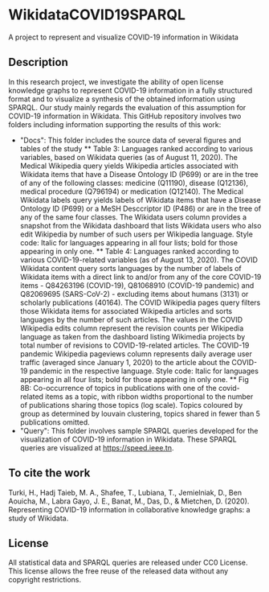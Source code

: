 # WikidataCOVID19SPARQL
A project to represent and visualize COVID-19 information in Wikidata

## Description
In this research project, we investigate the ability of open license knowledge graphs to represent COVID-19 information in a fully structured format and to visualize a synthesis of the obtained information using SPARQL. Our study mainly regards the evaluation of this assumption for COVID-19 information in Wikidata. This GitHub repository involves two folders including information supporting the results of this work:
* "Docs": This folder includes the source data of several figures and tables of the study
** Table 3: Languages ranked according to various variables, based on Wikidata queries (as of August 11, 2020). The Medical Wikipedia query yields Wikipedia articles associated with Wikidata items that have a Disease Ontology ID (P699) or are in the tree of any of the following classes: medicine (Q11190), disease (Q12136), medical procedure (Q796194) or medication (Q12140). The Medical Wikidata labels query yields labels of Wikidata items that have a Disease Ontology ID (P699) or a MeSH Desccriptor ID (P486) or are in the tree of any of the same four classes. The Wikidata users column provides a snapshot from the Wikidata dashboard that lists Wikidata users who also edit Wikipedia by number of such users per Wikipedia language. Style code: Italic for languages appearing in all four lists; bold for those appearing in only one.
** Table 4: Languages ranked according to various COVID-19-related variables (as of August 13, 2020). The COVID Wikidata content query sorts languages by the number of labels of Wikidata items with a direct link to and/or from any of the core COVID-19 items - Q84263196 (COVID-19), Q81068910 (COVID-19 pandemic) and Q82069695 (SARS-CoV-2) - excluding items about humans (3131) or scholarly publications (40164). The COVID Wikipedia pages query filters those Wikidata items for associated Wikipedia articles and sorts languages by the number of such articles. The values in the COVID Wikipedia edits column represent the revision counts per Wikipedia language as taken from the dashboard listing Wikimedia projects by total number of revisions to COVID-19-related articles. The COVID-19 pandemic Wikipedia pageviews column represents daily average user traffic (averaged since January 1, 2020) to the article about the COVID-19 pandemic in the respective language. Style code: Italic for languages appearing in all four lists; bold for those appearing in only one.
** Fig 8B: Co-occurrence of topics in publications with one of the covid-related items as a topic, with ribbon widths proportional to the number of publications sharing those topics (log scale). Topics coloured by group as determined by louvain clustering, topics shared in fewer than 5 publications omitted.
* "Query": This folder involves sample SPARQL queries developed for the visualization of COVID-19 information in Wikidata. These SPARQL queries are visualized at https://speed.ieee.tn.

## To cite the work
Turki, H., Hadj Taieb, M. A., Shafee, T., Lubiana, T., Jemielniak, D., Ben Aouicha, M., Labra Gayo, J. E., Banat, M., Das, D., & Mietchen, D. (2020). Representing COVID-19 information in collaborative knowledge graphs: a study of Wikidata.

## License
All statistical data and SPARQL queries are released under CC0 License. This license allows the free reuse of the released data without any copyright restrictions.
